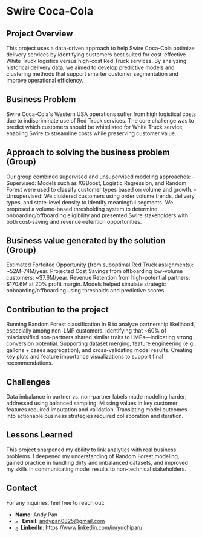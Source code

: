 #  Swire Coca-Cola
## Project Overview
This project uses a data-driven approach to help Swire Coca-Cola optimize delivery services by identifying customers best suited for cost-effective White Truck logistics versus high-cost Red Truck services. By analyzing historical delivery data, we aimed to develop predictive models and clustering methods that support smarter customer segmentation and improve operational efficiency.

## Business Problem
Swire Coca-Cola's Western USA operations suffer from high logistical costs due to indiscriminate use of Red Truck services. The core challenge was to predict which customers should be whitelisted for White Truck service, enabling Swire to streamline costs while preserving customer value.

## Approach to solving the business problem (Group)
Our group combined supervised and unsupervised modeling approaches:
-Supervised: Models such as XGBoost, Logistic Regression, and Random Forest were used to classify customer types based on volume and growth.
-Unsupervised: We clustered customers using order volume trends, delivery types, and state-level density to identify meaningful segments.
We proposed a volume-based thresholding system to determine onboarding/offboarding eligibility and presented Swire stakeholders with both cost-saving and revenue-retention opportunities.

## Business value generated by the solution (Group)
Estimated Forfeited Opportunity (from suboptimal Red Truck assignments): ~$52M–$74M/year.
Projected Cost Savings from offboarding low-volume customers: ~$7.6M/year.
Revenue Retention from high-potential partners: $170.6M at 20% profit margin.
Models helped simulate strategic onboarding/offboarding using thresholds and predictive scores.

## Contribution to the project
Running Random Forest classification in R to analyze partnership likelihood, especially among non-LMP customers.
Identifying that ~60% of misclassified non-partners shared similar traits to LMPs—indicating strong conversion potential.
Supporting dataset merging, feature engineering (e.g., gallons + cases aggregation), and cross-validating model results.
Creating key plots and feature importance visualizations to support final recommendations.

## Challenges
Data imbalance in partner vs. non-partner labels made modeling harder; addressed using balanced sampling.
Missing values in key customer features required imputation and validation.
Translating model outcomes into actionable business strategies required collaboration and iteration.

## Lessons Learned
This project sharpened my ability to link analytics with real business problems. I deepened my understanding of Random Forest modeling, gained practice in handling dirty and imbalanced datasets, and improved my skills in communicating model results to non-technical stakeholders.

## Contact
For any inquiries, feel free to reach out:
- **Name**: Andy Pan
- <img src="https://github.com/user-attachments/assets/f93c176e-6343-4059-b163-708f9e07c329" alt="emoji" style="width: 1.3em; height: 1em; vertical-align: middle;">**Email**: andypan0825@gmail.com
- <img src="https://github.com/user-attachments/assets/5faf05be-d861-4325-852d-608701e5e025" alt="emoji" style="width: 1em; height: 1em; vertical-align: middle;">**LinkedIn**: https://www.linkedin.com/in/yuchipan/
